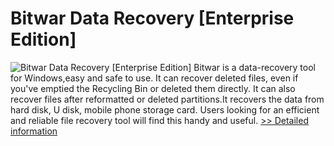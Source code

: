 # Bitwar Data Recovery [Enterprise Edition]
![Bitwar Data Recovery [Enterprise Edition]](https://mycommerce.akamaized.net/api/pimages/P300736569/BIG/300736569.PNG)
Bitwar is a data-recovery tool for Windows,easy and safe to use. It can recover deleted files, even if you've emptied the Recycling Bin or deleted them directly. It can also recover files after reformatted or deleted partitions.It recovers the data from hard disk, U disk, mobile phone storage card. Users looking for an efficient and reliable file recovery tool will find this handy and useful.
[>> Detailed information](https://secure.shareit.com/shareit/product.html?productid=300736569&affiliateid=200057808)